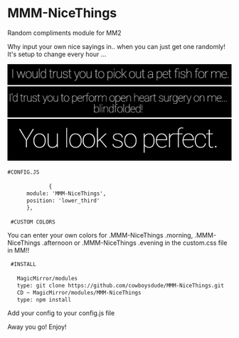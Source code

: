 # MMM-NiceThings
Random compliments module for MM2

Why input your own nice sayings in.. when you can just get one randomly!   It's setup to change every hour ...

![Random compliment](images/Capture.PNG)
![Random compliment](images/Capture1.PNG)
![Random compliment](images/Capture2.PNG)

    #CONFIG.JS

                 {
		  module: 'MMM-NiceThings',
		  position: 'lower_third'
		  },
      
     #CUSTOM COLORS
 You can enter your own colors for .MMM-NiceThings .morning, .MMM-NiceThings .afternoon or .MMM-NiceThings .evening in the custom.css file    in MM!!


     #INSTALL

       MagicMirror/modules
       type: git clone https://github.com/cowboysdude/MMM-NiceThings.git
       CD ~ MagicMirror/modules/MMM-NiceThings
       type: npm install

Add your config to your config.js file

Away you go!  Enjoy!

